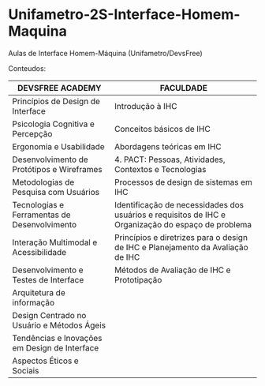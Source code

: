 # Unifametro-2S-Interface-Homem-Maquina
Aulas de Interface Homem-Máquina (Unifametro/DevsFree)

Conteudos: 

| DEVSFREE ACADEMY| FACULDADE|
|----------|-----------------|
|Princípios de Design de Interface|Introdução à IHC|
|Psicologia Cognitiva e Percepção|Conceitos básicos de IHC|
|Ergonomia e Usabilidade|Abordagens teóricas em IHC|
|Desenvolvimento de Protótipos e Wireframes|4. PACT: Pessoas, Atividades, Contextos e Tecnologias|
|Metodologias de Pesquisa com Usuários|Processos de design de sistemas em IHC|
|Tecnologias e Ferramentas de Desenvolvimento| Identificação de necessidades dos usuários e requisitos de IHC e Organização do espaço de problema|
|Interação Multimodal e Acessibilidade|Princípios e diretrizes para o design de IHC e Planejamento da Avaliação de IHC|
|Desenvolvimento e Testes de Interface|Métodos de Avaliação de IHC e Prototipação|
|Arquitetura de informação||
|Design Centrado no Usuário e Métodos Ágeis||
|Tendências e Inovações em Design de Interface||
|Aspectos Éticos e Sociais||
